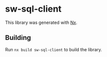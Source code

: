 # sw-sql-client

This library was generated with [Nx](https://nx.dev).

## Building

Run `nx build sw-sql-client` to build the library.
